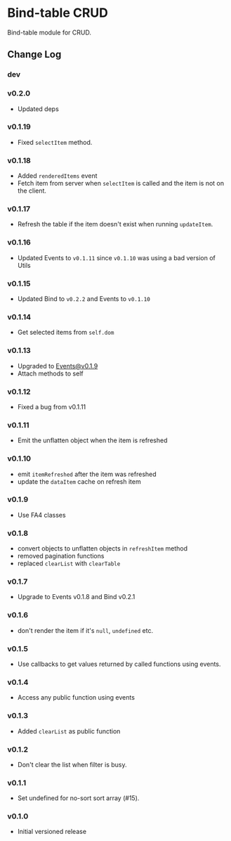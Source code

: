 Bind-table CRUD
===============

Bind-table module for CRUD.


## Change Log

### dev

### v0.2.0
 - Updated deps

### v0.1.19
 - Fixed `selectItem` method.

### v0.1.18
 - Added `renderedItems` event
 - Fetch item from server when `selectItem` is called and the item is not on the client.

### v0.1.17
 - Refresh the table if the item doesn't exist when running `updateItem`.

### v0.1.16
 - Updated Events to `v0.1.11` since `v0.1.10` was using a bad version of Utils

### v0.1.15
 - Updated Bind to `v0.2.2` and Events to `v0.1.10`

### v0.1.14
 - Get selected items from `self.dom`

### v0.1.13
 - Upgraded to Events@v0.1.9
 - Attach methods to self

### v0.1.12
 - Fixed a bug from v0.1.11

### v0.1.11
 - Emit the unflatten object when the item is refreshed

### v0.1.10
 - emit `itemRefreshed` after the item was refreshed
 - update the `dataItem` cache on refresh item

### v0.1.9
 - Use FA4 classes

### v0.1.8
 - convert objects to unflatten objects in `refreshItem` method
 - removed pagination functions
 - replaced `clearList` with `clearTable`

### v0.1.7
 - Upgrade to Events v0.1.8 and Bind v0.2.1

### v0.1.6
 - don't render the item if it's `null`, `undefined` etc.

### v0.1.5
 - Use callbacks to get values returned by called functions using events.

### v0.1.4
 - Access any public function using events

### v0.1.3
 - Added `clearList` as public function

### v0.1.2
 - Don't clear the list when filter is busy.

### v0.1.1
 - Set undefined for no-sort sort array (#15).

### v0.1.0
 - Initial versioned release

